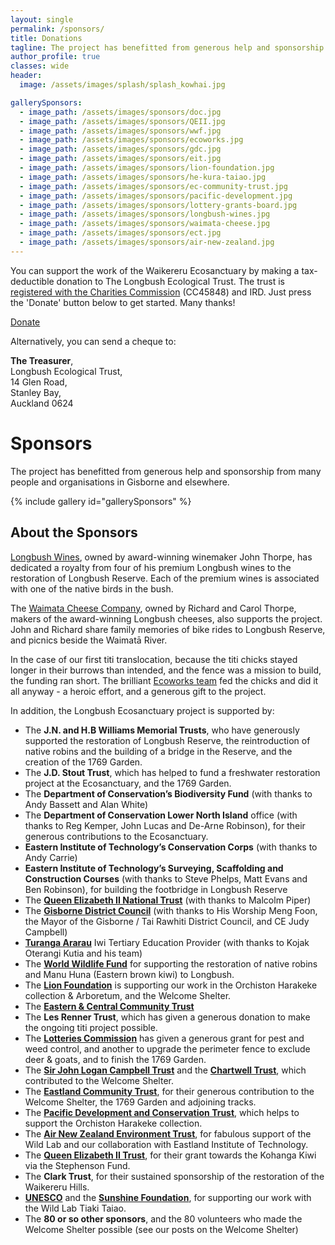 ```yaml
---
layout: single
permalink: /sponsors/
title: Donations
tagline: The project has benefitted from generous help and sponsorship from many people and organisations in Gisborne and elsewhere.
author_profile: true
classes: wide
header:
  image: /assets/images/splash/splash_kowhai.jpg

gallerySponsors:
  - image_path: /assets/images/sponsors/doc.jpg
  - image_path: /assets/images/sponsors/QEII.jpg
  - image_path: /assets/images/sponsors/wwf.jpg
  - image_path: /assets/images/sponsors/ecoworks.jpg
  - image_path: /assets/images/sponsors/gdc.jpg
  - image_path: /assets/images/sponsors/eit.jpg
  - image_path: /assets/images/sponsors/lion-foundation.jpg
  - image_path: /assets/images/sponsors/he-kura-taiao.jpg
  - image_path: /assets/images/sponsors/ec-community-trust.jpg
  - image_path: /assets/images/sponsors/pacific-development.jpg
  - image_path: /assets/images/sponsors/lottery-grants-board.jpg
  - image_path: /assets/images/sponsors/longbush-wines.jpg
  - image_path: /assets/images/sponsors/waimata-cheese.jpg
  - image_path: /assets/images/sponsors/ect.jpg
  - image_path: /assets/images/sponsors/air-new-zealand.jpg
---
```


You can support the work of the Waikereru Ecosanctuary by making a tax-deductible donation to The Longbush Ecological Trust.  The trust is [registered with the Charities Commission](http://www.register.charities.govt.nz/CharitiesRegister/ViewCharity?accountId=4a114aba-0cc6-df11-bb8e-00155d741101&searchId=29d19fe4-563e-4a6c-adc0-e853b545662f&isGroup=False) (CC45848) and IRD.  Just press the 'Donate' button below to get started. Many thanks!

<form action="https://www.paypal.com/cgi-bin/webscr" method="post">
  <input type="hidden" name="cmd" value="_s-xclick">
  <input type="hidden" name="hosted_button_id" value="PMWFG9GZWEDGW">
  <a href="#" class="btn btn--primary btn--x-large" onclick="$(this).closest('form').submit()">Donate</a>
  <img alt="" border="0" src="https://www.paypal.com/en_US/i/scr/pixel.gif" width="1" height="1" hidden="" style="display: none !important;">
</form>


Alternatively, you can send a cheque to:

**The Treasurer**,<br/>
Longbush Ecological Trust,<br/>
14 Glen Road,<br/>
Stanley Bay,<br/>
Auckland 0624


# Sponsors

The project has benefitted from generous help and sponsorship from many people and organisations in Gisborne and elsewhere.

{% include gallery id="gallerySponsors" %}

## About the Sponsors

[Longbush Wines](http://www.longbushwines.com/), owned by award-winning winemaker John Thorpe, has dedicated a royalty from four of his premium Longbush wines to the restoration of Longbush Reserve. Each of the premium wines is associated with one of the native birds in the bush.

The [Waimata Cheese Company](http://www.waimatacheese.co.nz/), owned by Richard and Carol Thorpe, makers of the award-winning Longbush cheeses, also supports the project. John and Richard share family memories of bike rides to Longbush Reserve, and picnics beside the Waimatā River.

In the case of our first titi translocation, because the titi chicks stayed longer in their burrows than intended, and the fence was a mission to build, the funding ran short.  The brilliant [Ecoworks team](http://www.ecoworks.co.nz/) fed the chicks and did it all anyway - a heroic effort, and a generous gift  to the project.

In addition, the Longbush Ecosanctuary project is supported by:

- The **J.N. and H.B Williams Memorial Trusts**, who have generously supported the restoration of Longbush Reserve, the reintroduction of native robins and the building of a bridge in the Reserve, and the creation of the 1769 Garden.
- The **J.D. Stout Trust**, which has helped to fund a freshwater restoration project at the Ecosanctuary, and the 1769 Garden.
- The **Department of Conservation’s Biodiversity Fund** (with thanks to Andy Bassett and Alan White)
- The **Department of Conservation Lower North Island** office (with thanks to Reg Kemper, John Lucas and De-Arne Robinson), for their generous contributions to the Ecosanctuary.
- **Eastern Institute of Technology’s Conservation Corps** (with thanks to Andy Carrie)
- **Eastern Institute of Technology’s Surveying, Scaffolding and Construction Courses** (with thanks to Steve Phelps, Matt Evans and Ben Robinson), for building the footbridge in Longbush Reserve
- The **[Queen Elizabeth II National Trust](http://www.qe2.org.nz/)** (with thanks to Malcolm Piper)
- The **[Gisborne District Council](http://www.gdc.govt.nz/)** (with thanks to His Worship Meng Foon, the Mayor of the Gisborne / Tai Rawhiti District Council, and CE Judy Campbell)
- **[Turanga Ararau](http://turanga-ararau.org.nz/)** Iwi Tertiary Education Provider (with thanks to Kojak Oterangi Kutia and his team)
- The **[World Wildlife Fund](http://www.wwf.org.nz/)** for supporting the restoration of native robins and Manu Huna (Eastern brown kiwi) to Longbush.
- The **[Lion Foundation](http://www.lionfoundation.org.nz/)** is supporting our work in the Orchiston Harakeke collection & Arboretum, and the Welcome Shelter. 
- The **[Eastern & Central Community Trust](http://www.ecct.org.nz/)**
- The **Les Renner Trust**, which has given a generous donation to make the ongoing titi project possible.
- The **[Lotteries Commission](http://www.communitymatters.govt.nz/)** has given a generous grant for pest and weed control, and another to upgrade the perimeter fence to exclude deer & goats, and to​ finish the 1769 Garden.
- The **[Sir John Logan Campbell Trust](http://www.jlcampbell.co.nz/)** and the **[Chartwell Trust](http://www.chartwell.org.nz/)**, which contributed to the Welcome Shelter.
- The **[Eastland Community Trust](http://www.ect.org.nz/)**, for their generous contribution to the Welcome Shelter, the 1769 Garden and adjoining tracks.
- The **[Pacific Development and Conservation Trust](https://www.communitymatters.govt.nz/pacific-development-and-conservation-trust)**, which helps to support the Orchiston Harakeke collection.
- The **[Air New Zealand Environment Trust](https://www.airnewzealand.co.nz/sustainability)**, for fabulous support of the Wild Lab and our collaboration with Eastland Institute of Technology.
- The **[Queen Elizabeth II Trust](https://qeiinationaltrust.org.nz/)**, for their grant towards the Kohanga Kiwi via the Stephenson Fund.
- The **Clark Trust**, for their sustained sponsorship of the restoration of the Waikereru Hills.​
- **[UNESCO](https://en.unesco.org/)** and the **[Sunshine Foundation](https://www.sunrisefoundation.org.nz/)**, for supporting our work with the Wild Lab Tiaki Taiao.
- The **80 or so other sponsors**, and the 80 volunteers who made the Welcome Shelter possible (see our posts on the Welcome Shelter)